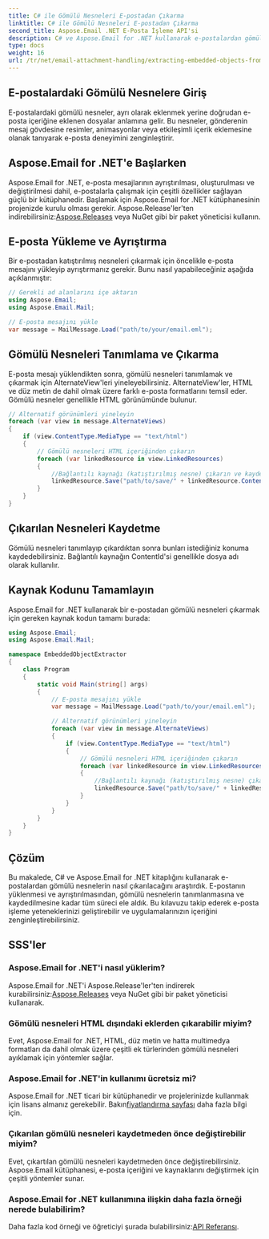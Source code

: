 ```yaml
---
title: C# ile Gömülü Nesneleri E-postadan Çıkarma
linktitle: C# ile Gömülü Nesneleri E-postadan Çıkarma
second_title: Aspose.Email .NET E-Posta İşleme API'si
description: C# ve Aspose.Email for .NET kullanarak e-postalardan gömülü nesneleri nasıl çıkaracağınızı öğrenin. Kod örnekleri içeren adım adım kılavuz.
type: docs
weight: 16
url: /tr/net/email-attachment-handling/extracting-embedded-objects-from-email-with-csharp/
---
```


## E-postalardaki Gömülü Nesnelere Giriş

E-postalardaki gömülü nesneler, ayrı olarak eklenmek yerine doğrudan e-posta içeriğine eklenen dosyalar anlamına gelir. Bu nesneler, gönderenin mesaj gövdesine resimler, animasyonlar veya etkileşimli içerik eklemesine olanak tanıyarak e-posta deneyimini zenginleştirir.

## Aspose.Email for .NET'e Başlarken

Aspose.Email for .NET, e-posta mesajlarının ayrıştırılması, oluşturulması ve değiştirilmesi dahil, e-postalarla çalışmak için çeşitli özellikler sağlayan güçlü bir kütüphanedir. Başlamak için Aspose.Email for .NET kütüphanesinin projenizde kurulu olması gerekir. Aspose.Release'ler'ten indirebilirsiniz:[Aspose.Releases](https://releases.aspose.com/email/net/) veya NuGet gibi bir paket yöneticisi kullanın.

## E-posta Yükleme ve Ayrıştırma

Bir e-postadan katıştırılmış nesneleri çıkarmak için öncelikle e-posta mesajını yükleyip ayrıştırmanız gerekir. Bunu nasıl yapabileceğiniz aşağıda açıklanmıştır:

```csharp
// Gerekli ad alanlarını içe aktarın
using Aspose.Email;
using Aspose.Email.Mail;

// E-posta mesajını yükle
var message = MailMessage.Load("path/to/your/email.eml");
```

## Gömülü Nesneleri Tanımlama ve Çıkarma

E-posta mesajı yüklendikten sonra, gömülü nesneleri tanımlamak ve çıkarmak için AlternateView'leri yineleyebilirsiniz. AlternateView'ler, HTML ve düz metin de dahil olmak üzere farklı e-posta formatlarını temsil eder. Gömülü nesneler genellikle HTML görünümünde bulunur.

```csharp
// Alternatif görünümleri yineleyin
foreach (var view in message.AlternateViews)
{
    if (view.ContentType.MediaType == "text/html")
    {
        // Gömülü nesneleri HTML içeriğinden çıkarın
        foreach (var linkedResource in view.LinkedResources)
        {
            //Bağlantılı kaynağı (katıştırılmış nesne) çıkarın ve kaydedin
            linkedResource.Save("path/to/save/" + linkedResource.ContentId);
        }
    }
}
```

## Çıkarılan Nesneleri Kaydetme

Gömülü nesneleri tanımlayıp çıkardıktan sonra bunları istediğiniz konuma kaydedebilirsiniz. Bağlantılı kaynağın ContentId'si genellikle dosya adı olarak kullanılır.

## Kaynak Kodunu Tamamlayın

Aspose.Email for .NET kullanarak bir e-postadan gömülü nesneleri çıkarmak için gereken kaynak kodun tamamı burada:

```csharp
using Aspose.Email;
using Aspose.Email.Mail;

namespace EmbeddedObjectExtractor
{
    class Program
    {
        static void Main(string[] args)
        {
            // E-posta mesajını yükle
            var message = MailMessage.Load("path/to/your/email.eml");

            // Alternatif görünümleri yineleyin
            foreach (var view in message.AlternateViews)
            {
                if (view.ContentType.MediaType == "text/html")
                {
                    // Gömülü nesneleri HTML içeriğinden çıkarın
                    foreach (var linkedResource in view.LinkedResources)
                    {
                        //Bağlantılı kaynağı (katıştırılmış nesne) çıkarın ve kaydedin
                        linkedResource.Save("path/to/save/" + linkedResource.ContentId);
                    }
                }
            }
        }
    }
}
```

## Çözüm

Bu makalede, C# ve Aspose.Email for .NET kitaplığını kullanarak e-postalardan gömülü nesnelerin nasıl çıkarılacağını araştırdık. E-postanın yüklenmesi ve ayrıştırılmasından, gömülü nesnelerin tanımlanmasına ve kaydedilmesine kadar tüm süreci ele aldık. Bu kılavuzu takip ederek e-posta işleme yeteneklerinizi geliştirebilir ve uygulamalarınızın içeriğini zenginleştirebilirsiniz.

## SSS'ler

### Aspose.Email for .NET'i nasıl yüklerim?

 Aspose.Email for .NET'i Aspose.Release'ler'ten indirerek kurabilirsiniz:[Aspose.Releases](https://releases.aspose.com/email/net/) veya NuGet gibi bir paket yöneticisi kullanarak. 

### Gömülü nesneleri HTML dışındaki eklerden çıkarabilir miyim?

Evet, Aspose.Email for .NET, HTML, düz metin ve hatta multimedya formatları da dahil olmak üzere çeşitli ek türlerinden gömülü nesneleri ayıklamak için yöntemler sağlar.

### Aspose.Email for .NET'in kullanımı ücretsiz mi?

 Aspose.Email for .NET ticari bir kütüphanedir ve projelerinizde kullanmak için lisans almanız gerekebilir. Bakın[fiyatlandırma sayfası](https://purchase.aspose.com/pricing/email/net) daha fazla bilgi için.

### Çıkarılan gömülü nesneleri kaydetmeden önce değiştirebilir miyim?

Evet, çıkartılan gömülü nesneleri kaydetmeden önce değiştirebilirsiniz. Aspose.Email kütüphanesi, e-posta içeriğini ve kaynaklarını değiştirmek için çeşitli yöntemler sunar.

### Aspose.Email for .NET kullanımına ilişkin daha fazla örneği nerede bulabilirim?

 Daha fazla kod örneği ve öğreticiyi şurada bulabilirsiniz:[API Referansı](https://reference.aspose.com/email/net/). 